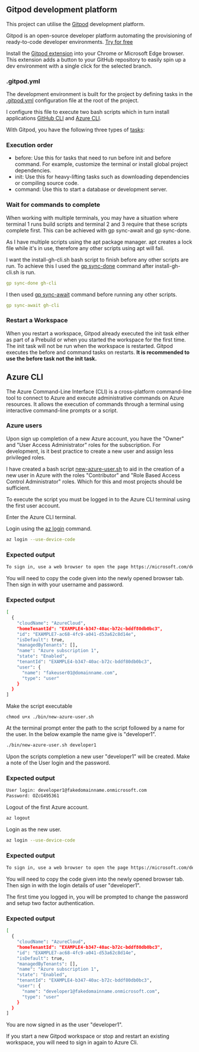 ## Gitpod development platform

This project can utilise the [Gitpod](https://www.gitpod.io/) development platform.

Gitpod is an open-source developer platform automating the provisioning of ready-to-code developer environments. [Try for free](https://gitpod.io/login/)

Install the [Gitpod extension](https://chrome.google.com/webstore/detail/gitpod/dodmmooeoklaejobgleioelladacbeki) into your Chrome or Microsoft Edge browser. This extension adds a button to your GitHub repository to easily spin up a dev environment with a single click for the selected branch.

### .gitpod.yml

The development environment is built for the project by defining tasks in the [.gitpod.yml](.gitpod.yml) configuration file at the root of the project.

I configure this file to execute two bash scripts which in turn install applications [GitHub CLI](https://cli.github.com/) and [Azure CLI](https://learn.microsoft.com/en-gb/cli/azure/what-is-azure-cli).

With Gitpod, you have the following three types of [tasks](https://www.gitpod.io/docs/configure/workspaces/tasks):

### Execution order

- before: Use this for tasks that need to run before init and before command. For example, customize the terminal or install global project dependencies.
- init: Use this for heavy-lifting tasks such as downloading dependencies or compiling source code.
- command: Use this to start a database or development server.

### Wait for commands to complete

When working with multiple terminals, you may have a situation where terminal 1 runs build scripts and terminal 2 and 3 require that these scripts complete first. This can be achieved with gp sync-await and gp sync-done.

As I have multiple scripts using the apt package manager. apt creates a lock file while it's in use, therefore any other scripts using apt will fail.

I want the install-gh-cli.sh bash script to finish before any other scripts are run. To achieve this I used the [gp sync-done](https://www.gitpod.io/docs/references/gitpod-cli#sync-done) command after install-gh-cli.sh is run.


```yaml
gp sync-done gh-cli
```
I then used [gp sync-await](https://www.gitpod.io/docs/references/gitpod-cli#sync-await) command before running any other scripts.

```yaml
gp sync-await gh-cli
```

### Restart a Workspace
When you restart a workspace, Gitpod already executed the init task either as part of a Prebuild or when you started the workspace for the first time. The init task will not be
run when the workspace is restarted. Gitpod executes the before and command tasks on restarts. **It is recommended to use the before task not the init task.**

## Azure CLI

The Azure Command-Line Interface (CLI) is a cross-platform command-line tool to connect to Azure and execute administrative commands on Azure resources. It allows the execution of commands through a terminal using interactive command-line prompts or a script.

### Azure users
Upon sign up completion of a new Azure account, you have the "Owner" and "User Access Administrator" roles for the subscription. For development, is it best practice to create a new user and assign less privileged roles. 

I have created a bash script [new-azure-user.sh](../bin/new-azure-user.sh) to aid in the creation of a new user in Azure with the roles "Contributor" and "Role Based Access Control Administrator" roles. Which for this and most projects should be sufficient.

To execute the script you must be logged in to the Azure CLI terminal using the first user account.

Enter the Azure CLI terminal.

Login using the [az login](https://learn.microsoft.com/en-us/cli/azure/authenticate-azure-cli-interactively) command.

```bash
az login --use-device-code 
```

### Expected output

```bash
To sign in, use a web browser to open the page https://microsoft.com/devicelogin and enter the code DUGLPJF6K to authenticate.
```

You will need to copy the code given into the newly opened browser tab. Then sign in with your username and password.

### Expected output

```bash
[
  {
    "cloudName": "AzureCloud",
    "homeTenantId": "EXAMPLE4-b347-40ac-b72c-bddf80db0bc3",
    "id": "EXAMPLE7-ac68-4fc9-a041-d53a62c8d14e",
    "isDefault": true,
    "managedByTenants": [],
    "name": "Azure subscription 1",
    "state": "Enabled",
    "tenantId": "EXAMPLE4-b347-40ac-b72c-bddf80db0bc3",
    "user": {
      "name": "fakeuser01@domainname.com",
      "type": "user"
    }
  }
]
```

Make the script executable
```
chmod u+x ./bin/new-azure-user.sh
```

At the terminal prompt enter the path to the script followed by a name for the user. In the below example the name give is "developer1".

```bash
./bin/new-azure-user.sh developer1
```

Upon the scripts completion a new user "developer1" will be created. Make a note of the User login and the password.


### Expected output

```bash
User login: developer1@fakedomainname.onmicrosoft.com
Password: OZcG495361
```

Logout of the first Azure account.

```bash
az logout
```

Login as the new user.

```bash
az login --use-device-code 
```

### Expected output

```bash
To sign in, use a web browser to open the page https://microsoft.com/devicelogin and enter the code DQEQXKNRF to authenticate.
```

You will need to copy the code given into the newly opened browser tab. Then sign in with the login details of user "developer1".

The first time you logged in, you will be prompted to change the password and setup two factor authentication.

### Expected output

```bash
[
  {
    "cloudName": "AzureCloud",
    "homeTenantId": "EXAMPLE4-b347-40ac-b72c-bddf80db0bc3",
    "id": "EXAMPLE7-ac68-4fc9-a041-d53a62c8d14e",
    "isDefault": true,
    "managedByTenants": [],
    "name": "Azure subscription 1",
    "state": "Enabled",
    "tenantId": "EXAMPLE4-b347-40ac-b72c-bddf80db0bc3",
    "user": {
      "name": "developer1@fakedomainname.onmicrosoft.com",
      "type": "user"
    }
  }
]
```

You are now signed in as the user "developer1".

If you start a new Gitpod workspace or stop and restart an existing workspace, you will need to sign in again to Azure Cli.
